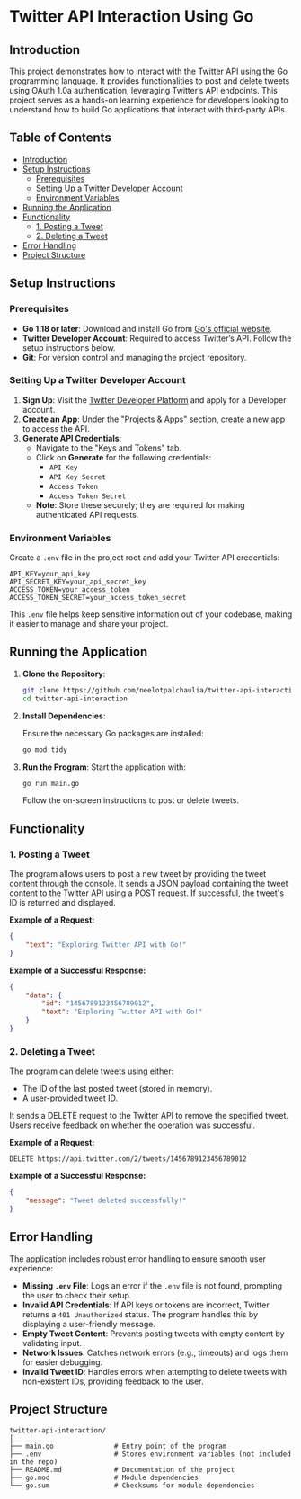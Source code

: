 # Twitter API Interaction Using Go

## Introduction

This project demonstrates how to interact with the Twitter API using the Go programming language. It provides functionalities to post and delete tweets using OAuth 1.0a authentication, leveraging Twitter’s API endpoints. This project serves as a hands-on learning experience for developers looking to understand how to build Go applications that interact with third-party APIs. 

## Table of Contents
- [Introduction](#introduction)
- [Setup Instructions](#setup-instructions)
  - [Prerequisites](#prerequisites)
  - [Setting Up a Twitter Developer Account](#setting-up-a-twitter-developer-account)
  - [Environment Variables](#environment-variables)
- [Running the Application](#running-the-application)
- [Functionality](#functionality)
  - [1. Posting a Tweet](#1-posting-a-tweet)
  - [2. Deleting a Tweet](#2-deleting-a-tweet)
- [Error Handling](#error-handling)
- [Project Structure](#project-structure)

## Setup Instructions

### Prerequisites
- **Go 1.18 or later**: Download and install Go from [Go's official website](https://go.dev/doc/install).
- **Twitter Developer Account**: Required to access Twitter’s API. Follow the setup instructions below.
- **Git**: For version control and managing the project repository.

### Setting Up a Twitter Developer Account
1. **Sign Up**: Visit the [Twitter Developer Platform](https://developer.twitter.com) and apply for a Developer account.
2. **Create an App**: Under the "Projects & Apps" section, create a new app to access the API.
3. **Generate API Credentials**:
   - Navigate to the "Keys and Tokens" tab.
   - Click on **Generate** for the following credentials:
     - `API Key`
     - `API Key Secret`
     - `Access Token`
     - `Access Token Secret`
   - **Note**: Store these securely; they are required for making authenticated API requests.

### Environment Variables
Create a `.env` file in the project root and add your Twitter API credentials:

```plaintext
API_KEY=your_api_key
API_SECRET_KEY=your_api_secret_key
ACCESS_TOKEN=your_access_token
ACCESS_TOKEN_SECRET=your_access_token_secret
```

This `.env` file helps keep sensitive information out of your codebase, making it easier to manage and share your project.

## Running the Application

1. **Clone the Repository**:
   
   ```bash
   git clone https://github.com/neelotpalchaulia/twitter-api-interaction.git
   cd twitter-api-interaction
   ```

2. **Install Dependencies**:

   Ensure the necessary Go packages are installed:
   ```bash
   go mod tidy
   ```

3. **Run the Program**:
   Start the application with:
   ```bash
   go run main.go
   ```

   Follow the on-screen instructions to post or delete tweets.

## Functionality

### 1. Posting a Tweet
The program allows users to post a new tweet by providing the tweet content through the console. It sends a JSON payload containing the tweet content to the Twitter API using a POST request. If successful, the tweet's ID is returned and displayed.

**Example of a Request:**

```json
{
    "text": "Exploring Twitter API with Go!"
}
```

**Example of a Successful Response:**

```json
{
    "data": {
        "id": "1456789123456789012",
        "text": "Exploring Twitter API with Go!"
    }
}
```

### 2. Deleting a Tweet
The program can delete tweets using either:
- The ID of the last posted tweet (stored in memory).
- A user-provided tweet ID.

It sends a DELETE request to the Twitter API to remove the specified tweet. Users receive feedback on whether the operation was successful.

**Example of a Request:**
```http
DELETE https://api.twitter.com/2/tweets/1456789123456789012
```

**Example of a Successful Response:**
```json
{
    "message": "Tweet deleted successfully!"
}
```

## Error Handling
The application includes robust error handling to ensure smooth user experience:
- **Missing `.env` File**: Logs an error if the `.env` file is not found, prompting the user to check their setup.
- **Invalid API Credentials**: If API keys or tokens are incorrect, Twitter returns a `401 Unauthorized` status. The program handles this by displaying a user-friendly message.
- **Empty Tweet Content**: Prevents posting tweets with empty content by validating input.
- **Network Issues**: Catches network errors (e.g., timeouts) and logs them for easier debugging.
- **Invalid Tweet ID**: Handles errors when attempting to delete tweets with non-existent IDs, providing feedback to the user.

## Project Structure
```
twitter-api-interaction/
│
├── main.go               # Entry point of the program
├── .env                  # Stores environment variables (not included in the repo)
├── README.md             # Documentation of the project
├── go.mod                # Module dependencies
└── go.sum                # Checksums for module dependencies
```

